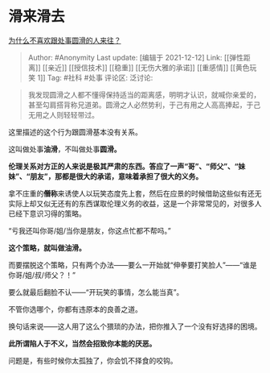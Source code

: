 # 滑来滑去
[为什么不喜欢跟处事圆滑的人来往？](https://www.zhihu.com/question/488583150/answer/2267771807)

> Author: #Anonymity
> Last update: [编辑于 2021-12-12]
> Link: [[弹性距离]] [[亲近]] [[授信技术]] [[稳重]] [[无伤大雅的承诺]] [[重感情]] [[黄色玩笑 1]]
> Tag: #社科 #处事
> 评论区:
> 泛讨论:

> 我发现圆滑之人都不懂得保持适当的距离感，明明才认识，就喊你亲爱的，甚至勾肩搭背称兄道弟。圆滑之人必然势利，于己有用之人高高捧起，于己无用之人则轻轻带过。

这里描述的这个行为跟圆滑基本没有关系。

这叫做处事**油滑**，不叫做处事**圆滑。**

**伦理关系对方正的人来说是极其严肃的东西。答应了一声“哥”、“师父”、“妹妹”、“朋友”，那都是很大的承诺，意味着承担了很大的义务。**

拿不庄重的**僭称**来诱使人以玩笑态度先上套，然后在应景的时候借助这些似有还无实际上却又似无还有的东西谋取伦理义务的收益，这是一个非常常见的，对很多人已经下意识习得的策略。

“亏我还叫你哥/姐/当你是朋友，你这点忙都不帮吗。”

**这个策略，就叫做油滑。**

而要摆脱这个策略，只有两个办法——要么一开始就“伸拳要打笑脸人”——“谁是你哥/姐/叔/师父？！”

要么就最后翻脸不认——“开玩笑的事情，怎么能当真”。

不管你选哪个，你都有违原本的良善之道。

换句话来说——这人用了这么个猥琐的办法，把你推入了一个没有好选择的困境。

**此所谓陷人于不义，当然会招致你本能的厌恶。**

问题是，有些时候你太孤独了，你会饥不择食的咬钩。
